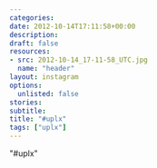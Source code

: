 ```yaml
---
categories:
date: 2012-10-14T17:11:58+00:00
description:
draft: false
resources:
- src: 2012-10-14_17-11-58_UTC.jpg
  name: "header"
layout: instagram
options:
  unlisted: false
stories:
subtitle:
title: "#uplx"
tags: ["uplx"]
---
```


"#uplx"
